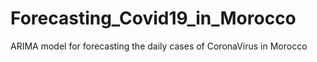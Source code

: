 # Forecasting_Covid19_in_Morocco
ARIMA model for forecasting the daily cases of CoronaVirus in Morocco
